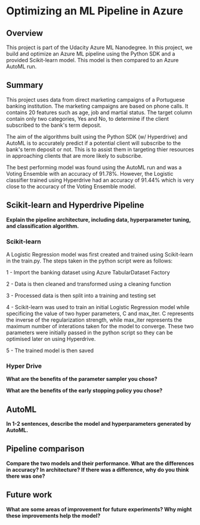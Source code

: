 # Optimizing an ML Pipeline in Azure

## Overview
This project is part of the Udacity Azure ML Nanodegree.
In this project, we build and optimize an Azure ML pipeline using the Python SDK and a provided Scikit-learn model.
This model is then compared to an Azure AutoML run.

## Summary
This project uses data from direct marketing campaigns of a Portuguese banking institution. The marketing campaigns are based on phone calls. It contains 20 features such as age, job and martial status. The target column contain only two categories, Yes and No, to determine if the client subscribed to the bank's term deposit. 

The aim of the algorithms built using the Python SDK (w/ Hyperdrive) and AutoML is to accurately predict if a potential client will subscribe to the bank's term deposit or not. This is to assist them in targeting thier resources in approaching clients that are more likely to subscribe.

The best performing model was found using the AutoML run and was a Voting Ensemble with an accuracy of 91.78%. However, the Logistic classifier trained using Hyperdrive had an accuracy of 91.44% which is very close to the accuracy of the Voting Ensemble model.

## Scikit-learn and Hyperdrive Pipeline
**Explain the pipeline architecture, including data, hyperparameter tuning, and classification algorithm.**

### Scikit-learn

A Logistic Regression model was first created and trained using Scikit-learn in the train.py. The steps taken in the python script were as follows:

1 - Import the banking dataset using Azure TabularDataset Factory

2 - Data is then cleaned and transformed using a cleaning function

3 - Processed data is then split into a training and testing set

4 - Scikit-learn was used to train an initial Logistic Regression model while specificing the value of two hyper parameters, C and max_iter. C represents the inverse of the regularization strength, while max_iter represents the maximum number of interations taken for the model to converge. These two parameters were initially passed in the python script so they can be optimised later on using Hyperdrive.

5 - The trained model is then saved


### Hyper Drive


**What are the benefits of the parameter sampler you chose?**

**What are the benefits of the early stopping policy you chose?**

## AutoML
**In 1-2 sentences, describe the model and hyperparameters generated by AutoML.**

## Pipeline comparison
**Compare the two models and their performance. What are the differences in accuracy? In architecture? If there was a difference, why do you think there was one?**

## Future work
**What are some areas of improvement for future experiments? Why might these improvements help the model?**
